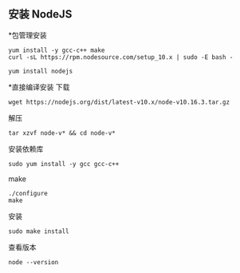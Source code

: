 ## 安装 NodeJS

*包管理安装
```
yum install -y gcc-c++ make
curl -sL https://rpm.nodesource.com/setup_10.x | sudo -E bash -
```

```
yum install nodejs
```


*直接编译安装
下载

```
wget https://nodejs.org/dist/latest-v10.x/node-v10.16.3.tar.gz
```

解压

```
tar xzvf node-v* && cd node-v*
```

安装依赖库
```
sudo yum install -y gcc gcc-c++
```

make

```
./configure
make
```

安装
```
sudo make install
```

查看版本

```
node --version
```